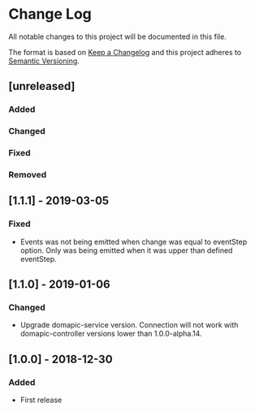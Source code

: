 # Change Log
All notable changes to this project will be documented in this file.

The format is based on [Keep a Changelog](http://keepachangelog.com/) 
and this project adheres to [Semantic Versioning](http://semver.org/).

## [unreleased]
### Added
### Changed
### Fixed
### Removed

## [1.1.1] - 2019-03-05
### Fixed
- Events was not being emitted when change was equal to eventStep option. Only was being emitted when it was upper than defined eventStep.

## [1.1.0] - 2019-01-06
### Changed
- Upgrade domapic-service version. Connection will not work with domapic-controller versions lower than 1.0.0-alpha.14.

## [1.0.0] - 2018-12-30
### Added
- First release
